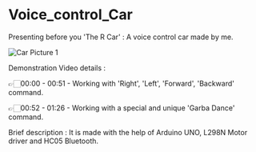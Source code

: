 # Voice_control_Car

Presenting before you 'The R Car' : A voice control car made by me.

![Car Picture 1](https://user-images.githubusercontent.com/78155393/149631528-34348ad0-fccc-46ad-8102-651ba5070fb4.jpg)


Demonstration Video details :

👉🏻00:00 - 00:51 - Working with 'Right', 'Left', 'Forward', 'Backward' command.

👉🏻00:52 - 01:26 - Working with a special and unique 'Garba Dance' command.

Brief description : It is made with the help of Arduino UNO, L298N Motor driver and HC05 Bluetooth.

